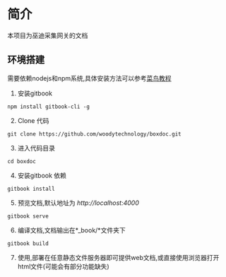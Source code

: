 # 简介

本项目为巫迪采集网关的文档

## 环境搭建

需要依赖nodejs和npm系统,具体安装方法可以参考[菜鸟教程](https://www.runoob.com/nodejs/nodejs-install-setup.html)

1. 安装gitbook

 ``` shell
npm install gitbook-cli -g
```

2.  Clone 代码

 ``` shell
git clone https://github.com/woodytechnology/boxdoc.git
```

3. 进入代码目录

 ``` shell
cd boxdoc
```

4. 安装gitbook 依赖

 ``` shell
gitbook install
```

5. 预览文档,默认地址为 *http://localhost:4000*

 ``` shell
gitbook serve
```

6. 编译文档,文档输出在*_book/*文件夹下

 ``` shell
gitbook build
```

7. 使用,部署在任意静态文件服务器即可提供web文档,或直接使用浏览器打开html文件(可能会有部分功能缺失)